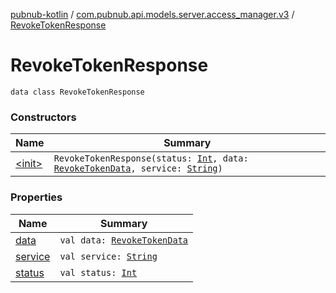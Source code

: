 [pubnub-kotlin](../../index.md) / [com.pubnub.api.models.server.access_manager.v3](../index.md) / [RevokeTokenResponse](./index.md)

# RevokeTokenResponse

`data class RevokeTokenResponse`

### Constructors

| Name | Summary |
|---|---|
| [&lt;init&gt;](-init-.md) | `RevokeTokenResponse(status: `[`Int`](https://kotlinlang.org/api/latest/jvm/stdlib/kotlin/-int/index.html)`, data: `[`RevokeTokenData`](../-revoke-token-data/index.md)`, service: `[`String`](https://kotlinlang.org/api/latest/jvm/stdlib/kotlin/-string/index.html)`)` |

### Properties

| Name | Summary |
|---|---|
| [data](data.md) | `val data: `[`RevokeTokenData`](../-revoke-token-data/index.md) |
| [service](service.md) | `val service: `[`String`](https://kotlinlang.org/api/latest/jvm/stdlib/kotlin/-string/index.html) |
| [status](status.md) | `val status: `[`Int`](https://kotlinlang.org/api/latest/jvm/stdlib/kotlin/-int/index.html) |
